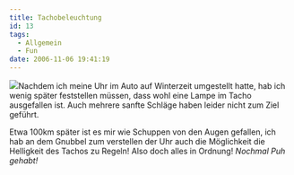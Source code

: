 ```yaml
---
title: Tachobeleuchtung
id: 13
tags:
  - Allgemein
  - Fun
date: 2006-11-06 19:41:19
---
```


![](https://az275061.vo.msecnd.net/blogmedia/2006/11/IMAGE_054111.jpg)Nachdem ich meine Uhr im Auto auf Winterzeit umgestellt hatte, hab ich wenig später feststellen müssen, dass wohl eine Lampe im Tacho ausgefallen ist. Auch mehrere sanfte Schläge haben leider nicht zum Ziel geführt.

Etwa 100km später ist es mir wie Schuppen von den Augen gefallen, ich hab an dem Gnubbel zum verstellen der Uhr auch die Möglichkeit die Helligkeit des Tachos zu Regeln! Also doch alles in Ordnung! _Nochmal Puh gehabt!_